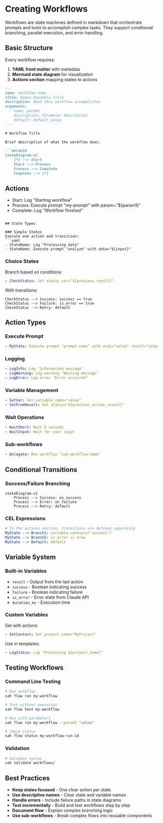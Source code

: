 # Creating Workflows

Workflows are state machines defined in markdown that orchestrate prompts and tools to accomplish complex tasks. They support conditional branching, parallel execution, and error handling.

## Basic Structure

Every workflow requires:

1. **YAML front matter** with metadata
2. **Mermaid state diagram** for visualization
3. **Actions section** mapping states to actions

```markdown
---
name: workflow-name
title: Human Readable Title
description: What this workflow accomplishes
arguments:
  - name: param1
    description: Parameter description
    default: default_value
---

# Workflow Title

Brief description of what the workflow does.

```mermaid
stateDiagram-v2
    [*] --> Start
    Start --> Process
    Process --> Complete
    Complete --> [*]
```

## Actions

- Start: Log "Starting workflow"
- Process: Execute prompt "my-prompt" with param="${param1}"
- Complete: Log "Workflow finished"
```

## State Types

### Simple States
Execute one action and transition:
```yaml
- StateName: Log "Processing data"
- StateName: Execute prompt "analyze" with data="${input}"
```

### Choice States  
Branch based on conditions:
```yaml
- CheckStatus: Set status_var="${previous_result}"
```
With transitions:
```
CheckStatus --> Success: success == true
CheckStatus --> Failure: is_error == true
CheckStatus --> Retry: default
```

## Action Types

### Execute Prompt
```yaml
- MyState: Execute prompt "prompt-name" with arg1="value" result="output_var"
```

### Logging
```yaml
- LogInfo: Log "Information message"
- LogWarning: Log warning "Warning message" 
- LogError: Log error "Error occurred"
```

### Variable Management
```yaml
- SetVar: Set variable_name="value"
- SetFromResult: Set status="${previous_action_result}"
```

### Wait Operations
```yaml
- WaitShort: Wait 5 seconds
- WaitInput: Wait for user input
```

### Sub-workflows
```yaml
- Delegate: Run workflow "sub-workflow-name"
```

## Conditional Transitions

### Success/Failure Branching
```mermaid
stateDiagram-v2
    Process --> Success: on_success
    Process --> Error: on_failure
    Process --> Retry: default
```

### CEL Expressions
```yaml
# In the actions section, transitions are defined separately
MyState --> Branch1: variable.contains("success")
MyState --> Branch2: is_error == true
MyState --> Default: default
```

## Variable System

### Built-in Variables
- `result` - Output from the last action
- `success` - Boolean indicating success
- `failure` - Boolean indicating failure  
- `is_error` - Error state from Claude API
- `duration_ms` - Execution time

### Custom Variables
Set with actions:
```yaml
- SetContext: Set project_name="MyProject"
```

Use in templates:
```yaml
- LogStatus: Log "Processing ${project_name}"
```

## Testing Workflows

### Command Line Testing
```bash
# Run workflow
sah flow run my-workflow

# Test without execution
sah flow test my-workflow

# Run with parameters
sah flow run my-workflow --param1 "value"

# Check status
sah flow status my-workflow-run-id
```

### Validation
```bash
# Validate syntax
sah validate workflows/


```

## Best Practices

- **Keep states focused** - One clear action per state
- **Use descriptive names** - Clear state and variable names
- **Handle errors** - Include failure paths in state diagrams
- **Test incrementally** - Build and test workflows step by step
- **Document flow** - Explain complex branching logic
- **Use sub-workflows** - Break complex flows into reusable components